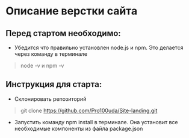 # Описание верстки сайта
## Перед стартом необходимо:

* Убедится что правильно установлен node.js и npm. Это делается через команду в терминале

> node -v и npm -v


## Инструкция для старта:
* Склонировать репозиторий
> git clone https://github.com/Pro100uda/Site-landing.git

* Запустить команду npm install в терминале. Она установит все необходимые компоненты из файла package.json

